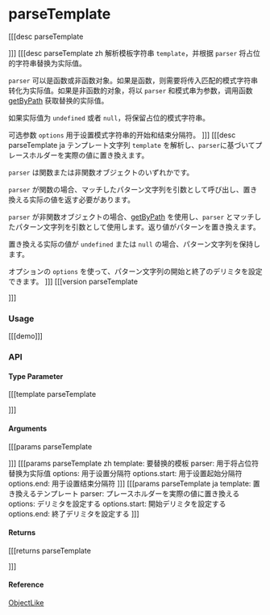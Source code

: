 # parseTemplate
[[[desc parseTemplate
  
]]]
[[[desc parseTemplate zh
  解析模板字符串 `template`，并根据 `parser` 将占位的字符串替换为实际值。

  `parser` 可以是函数或非函数对象。如果是函数，则需要将传入匹配的模式字符串转化为实际值。如果是非函数的对象，将以 `parser` 和模式串为参数，调用函数 [getByPath](../object/getByPath) 获取替换的实际值。

  如果实际值为 `undefined` 或者 `null`，将保留占位的模式字符串。

  可选参数 `options` 用于设置模式字符串的开始和结束分隔符。
]]]
[[[desc parseTemplate ja
  テンプレート文字列 `template` を解析し、`parser`に基づいてプレースホルダーを実際の値に置き換えます。

  `parser` は関数または非関数オブジェクトのいずれかです。
  
  `parser` が関数の場合、マッチしたパターン文字列を引数として呼び出し、置き換える实际の値を返す必要があります。

  `parser` が非関数オブジェクトの場合、[getByPath](../object/getByPath) を使用し、`parser` とマッチしたパターン文字列を引数として使用します。返り値がパターンを置き換えます。

  置き換える实际の値が `undefined` または `null` の場合、パターン文字列を保持します。

  オプションの `options` を使って、パターン文字列の開始と終了のデリミタを設定できます。
]]]
[[[version parseTemplate
  
]]]

### Usage

[[[demo]]]


### API

#### Type Parameter

[[[template parseTemplate

]]]

#### Arguments

[[[params parseTemplate

]]]
[[[params parseTemplate zh
template: 要替换的模板
parser: 用于将占位符替换为实际值
options: 用于设置分隔符
options.start: 用于设置起始分隔符
options.end: 用于设置结束分隔符
]]]
[[[params parseTemplate ja
template: 置き換えるテンプレート
parser: プレースホルダーを実際の値に置き換える
options: デリミタを設定する
options.start: 開始デリミタを設定する
options.end: 終了デリミタを設定する
]]]

#### Returns

[[[returns parseTemplate

]]]

#### Reference

[ObjectLike](../common/types#objectlike)
